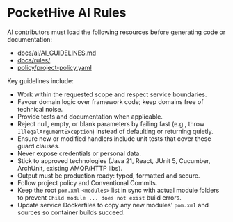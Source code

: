 # PocketHive AI Rules

AI contributors must load the following resources before generating code or documentation:

- [docs/ai/AI_GUIDELINES.md](docs/ai/AI_GUIDELINES.md)
- [docs/rules/](docs/rules/)
- [policy/project-policy.yaml](policy/project-policy.yaml)

Key guidelines include:

- Work within the requested scope and respect service boundaries.
- Favour domain logic over framework code; keep domains free of technical noise.
- Provide tests and documentation when applicable.
- Reject null, empty, or blank parameters by failing fast (e.g., throw `IllegalArgumentException`) instead of defaulting or returning quietly.
- Ensure new or modified handlers include unit tests that cover these guard clauses.
- Never expose credentials or personal data.
- Stick to approved technologies (Java 21, React, JUnit 5, Cucumber, ArchUnit, existing AMQP/HTTP libs).
- Output must be production ready: typed, formatted and secure.
- Follow project policy and Conventional Commits.
- Keep the root `pom.xml` `<modules>` list in sync with actual module folders to prevent `Child module ... does not exist` build errors.
- Update service Dockerfiles to copy any new modules' `pom.xml` and sources so container builds succeed.
